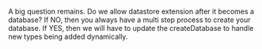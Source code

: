 
A big question remains. Do we allow datastore extension after it becomes a database?
If NO, then you always have a multi step process to create your database.
If YES, then we will have to update the createDatabase to handle new types being added dynamically.